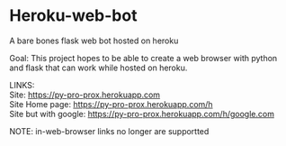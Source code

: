 # Heroku-web-bot
A bare bones flask web bot hosted on heroku

Goal:
This project hopes to be able to create a web browser with python and flask that can work while hosted on heroku.

LINKS:                     
Site: https://py-pro-prox.herokuapp.com                     
Site Home page: https://py-pro-prox.herokuapp.com/h                     
Site but with google: https://py-pro-prox.herokuapp.com/h/google.com


NOTE: in-web-browser links no longer are supportted 
